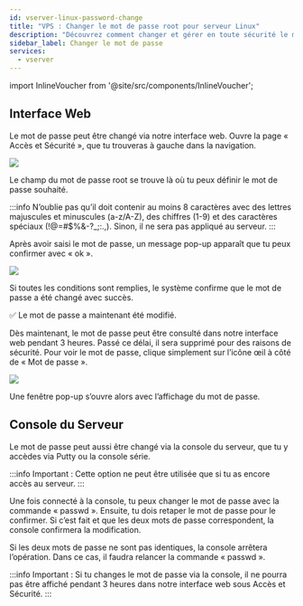 ```yaml
---
id: vserver-linux-password-change
title: "VPS : Changer le mot de passe root pour serveur Linux"
description: "Découvrez comment changer et gérer en toute sécurité le mot de passe de votre serveur via l’interface web ou la console pour un contrôle d’accès renforcé → En savoir plus maintenant"
sidebar_label: Changer le mot de passe
services:
  - vserver
---
```


import InlineVoucher from '@site/src/components/InlineVoucher';

<InlineVoucher />

## Interface Web

Le mot de passe peut être changé via notre interface web. Ouvre la page « Accès et Sécurité », que tu trouveras à gauche dans la navigation.

![](https://screensaver01.zap-hosting.com/index.php/s/9nMFt4ZAGmQEHnZ/preview)

Le champ du mot de passe root se trouve là où tu peux définir le mot de passe souhaité.

:::info
N’oublie pas qu’il doit contenir au moins 8 caractères avec des lettres majuscules et minuscules (a-z/A-Z), des chiffres (1-9) et des caractères spéciaux (!@=#$%&-?_;:.,). Sinon, il ne sera pas appliqué au serveur.
:::

Après avoir saisi le mot de passe, un message pop-up apparaît que tu peux confirmer avec « ok ».

![](https://screensaver01.zap-hosting.com/index.php/s/sybJP9oeJKY2SLr/preview)

Si toutes les conditions sont remplies, le système confirme que le mot de passe a été changé avec succès.

✅ Le mot de passe a maintenant été modifié.

Dès maintenant, le mot de passe peut être consulté dans notre interface web pendant 3 heures. Passé ce délai, il sera supprimé pour des raisons de sécurité. Pour voir le mot de passe, clique simplement sur l’icône œil à côté de « Mot de passe ».

![](https://screensaver01.zap-hosting.com/index.php/s/rFKrYA6en8Z9ypz/preview)

Une fenêtre pop-up s’ouvre alors avec l’affichage du mot de passe.

## Console du Serveur

Le mot de passe peut aussi être changé via la console du serveur, que tu y accèdes via Putty ou la console série.

:::info
Important : Cette option ne peut être utilisée que si tu as encore accès au serveur.
:::

Une fois connecté à la console, tu peux changer le mot de passe avec la commande « passwd ». Ensuite, tu dois retaper le mot de passe pour le confirmer. Si c’est fait et que les deux mots de passe correspondent, la console confirmera la modification.

Si les deux mots de passe ne sont pas identiques, la console arrêtera l’opération. Dans ce cas, il faudra relancer la commande « passwd ».

:::info
Important : Si tu changes le mot de passe via la console, il ne pourra pas être affiché pendant 3 heures dans notre interface web sous Accès et Sécurité.
:::

<InlineVoucher />